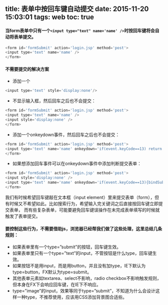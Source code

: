 title: 表单中按回车键自动提交
date: 2015-11-20 15:03:01
tags: web
toc: true
---
#### 当form表单中只有一个`<input type="text" name='name' />`时按回车键将会自动将表单提交。
```javascript
<form id='formSubmit' action='login.jsp' method='post'>
<input type='text' name='name' />
</form>
```
<!--more-->

#### 不需要提交的解决方案
* 添加一个
```javascript
<input type='text' style='display:none'/>
```
* 不显示输入框，然后回车之后也不会提交：
```javascript
<form id='formSubmit' action='login.jsp' method='post'>
<input type='text' name='name' />
<input style='display:none' />
</form>
```
* 添加一个onkeydown事件，然后回车之后也不会提交：
```javascript
<form id='formSubmit' action='login.jsp' method='post'>
<input type='text' name='name' onkeydown='if(event.keyCode==13) return false;'/>
</form>
```
* 如果想添加回车事件可以在onkeydown事件中添加判断提交表单：
```javascript
<form id='formSubmit' action='login.jsp' method='post'>
<input style='display:none' />
<input type='text' name='name' onkeydown='if(event.keyCode==13){bindSubmit();}' />
</form>
```

我们有时候希望回车键敲在文本框（input element）里来提交表单（form），但有时候又不希望如此。比如搜索行为，希望输入完关键词之后直接按回车键立即提交表单，
而有些复杂表单，可能要避免回车键误操作在未完成表单填写的时候就触发了表单提交。

#### 要控制这些行为，不需要借助js，浏览器已经帮我们做了这些处理，这里总结几条规则：
* 如果表单里有一个type=”submit”的按钮，回车键生效。
* 如果表单里只有一个type=”text”的input，不管按钮是什么type，回车键生效。
* 如果按钮不是用input，而是用button，并且没有加type，IE下默认为type=button，FX默认为type=submit。
* 其他表单元素如textarea、select不影响，radio checkbox不影响触发规则，但本身在FX下会响应回车键，在IE下不响应。
* type=”image”的input，效果等同于type=”submit”，不知道为什么会设计这样一种type，不推荐使用，应该用CSS添加背景图合适些。